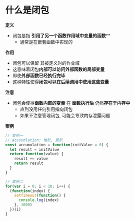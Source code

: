 # 什么是闭包

**定义**

- 闭包是指 **引用了另一个函数作用域中变量的函数****
  - 通常是在嵌套函数中实现的

**作用**

- 闭包可以保留 其被定义时的作业域
- 这意味着闭包**内部可以访问外部函数的局部变量**
- 即使**外部函数已经执行完毕**
- 这种特性使得**闭包可以在后续调用中使用这些变量**

**注意**

- 闭包会使得**函数内部的变量** 在 **函数执行后** 仍然**存在于内存中**
  - 直到没用任何引用指向闭包
  - 如果不注意管理闭包, 可能会导致内存泄露问题

**案例**

```js
// 案例一
// accoumlation: 堆积, 累积
const accumulation = function(initValue = 0) {
  let result = initValue
  return function(value) {
    result += value
    return result
  }
}

// 案例二
for(var i = 0; i < 10; i++) {
  (function(index) {
    setTimeout(function() {
      console.log(index)
    }, 1000)
  })(i)
}
```

